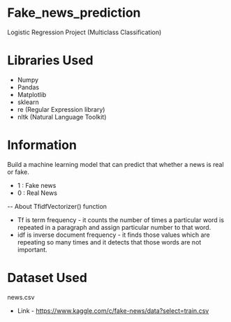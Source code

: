# Fake_news_prediction

Logistic Regression Project (Multiclass Classification)

# Libraries Used
- Numpy
- Pandas
- Matplotlib
- sklearn
- re   (Regular Expression library)
- nltk  (Natural Language Toolkit)

# Information
Build a machine learning model that can predict that whether a news is real or fake.
- 1 : Fake news
- 0 : Real News

-- About TfidfVectorizer() function
- Tf is term frequency - it counts the number of times a particular word is repeated in a paragraph and assign particular number to that word.
- idf is inverse document frequency - it finds those values which are repeating so many times and it detects that those words are not important.

# Dataset Used 
news.csv
- Link - https://www.kaggle.com/c/fake-news/data?select=train.csv
